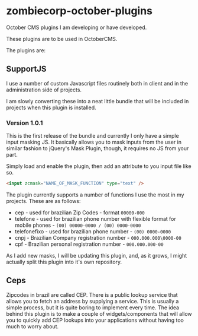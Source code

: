 # zombiecorp-october-plugins

October CMS plugins I am developing or have developed.

These plugins are to be used in OctoberCMS.

The plugins are:

## SupportJS

I use a number of custom Javascript files routinely both in client and in the administration side of projects.

I am slowly converting these into a neat little bundle that will be included in projects when this plugin is installed.

### Version 1.0.1

This is the first release of the bundle and currently I only have a simple input masking JS. It basically allows you to mask inputs from the user in similar fashion to jQuery's Mask Plugin, though, it requires no JS from your part.

Simply load and enable the plugin, then add an attribute to you input file like so.

```html
<input zcmask="NAME_OF_MASK_FUNCTION" type="text" />
```

The plugin currently supports a number of functions I use the most in my projects. These are as follows:

- cep - used for brazilian Zip Codes - format `00000-000`
- telefone - used for brazilian phone number with flexible format for mobile phones - `(00) 00000-0000 / (00) 0000-0000`
- telefonefixo - used for brazilian phone number - `(00) 0000-0000`
- cnpj - Brazilian Company registration number - `000.000.000\0000-00`
- cpf - Brazilian personal registration number - `000.000.000-00`

As I add new masks, I will be updating this plugin, and, as it grows, I might actually split this plugin into it's own repository.


## Ceps

Zipcodes in brazil are called CEP. There is a public lookup service that allows you to fetch an address by supplying a service. This is usually a simple process, but it is quite boring to implement every time.
The idea behind this plugin is to make a couple of widgets/components that will allow you to quickly add CEP lookups into your applications without having too much to worry about.
